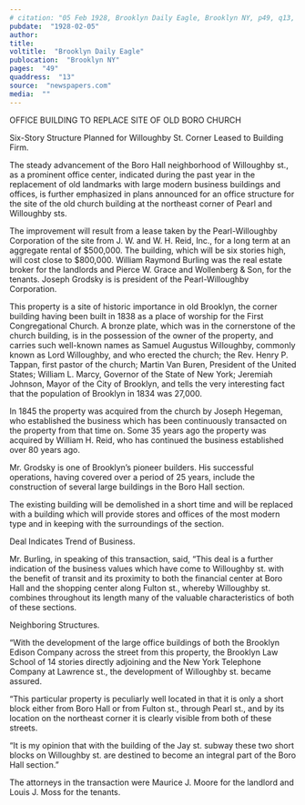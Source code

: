 ```yaml
---
# citation: "05 Feb 1928, Brooklyn Daily Eagle, Brooklyn NY, p49, q13, newspapers.com."
pubdate:  "1928-02-05"
author: 
title: 
voltitle:  "Brooklyn Daily Eagle"
publocation:  "Brooklyn NY"
pages:  "49"
quaddress:  "13"
source:  "newspapers.com"
media:  ""
---
```


OFFICE BUILDING TO REPLACE SITE OF OLD BORO CHURCH 

Six-Story Structure Planned for Willoughby St. Corner Leased to Building Firm. 

The steady advancement of the Boro Hall neighborhood of Willoughby st., as a prominent office center, indicated during the past year in the replacement of old landmarks with large modern business buildings and offices, is further emphasized in plans announced for an office structure for the site of the old church building at the northeast corner of Pearl and Willoughby sts. 

The improvement will result from a lease taken by the Pearl-Willoughby Corporation of the site from J. W. and W. H. Reid, Inc., for a long term at an aggregate rental of $500,000. The building, which will be six stories high, will cost close to $800,000. William Raymond Burling was the real estate broker for the landlords and Pierce W. Grace and Wollenberg & Son, for the tenants. Joseph Grodsky is is president of the Pearl-Willoughby Corporation. 

This property is a site of historic importance in old Brooklyn, the corner building having been built in 1838 as a place of worship for the First Congregational Church. A bronze plate, which was in the cornerstone of the church building, is in the possession of the owner of the property, and carries such well-known names as Samuel Augustus Willoughby, commonly known as Lord Willoughby, and who erected the church; the Rev. Henry P. Tappan, first pastor of the church; Martin Van Buren, President of the United States; William L. Marcy, Governor of the State of New York; Jeremiah Johnson, Mayor of the City of Brooklyn, and tells the very interesting fact that the population of Brooklyn in 1834 was 27,000. 

In 1845 the property was acquired from the church by Joseph Hegeman, who established the business which has been continuously transacted on the property from that time on. Some 35 years ago the property was acquired by William H. Reid, who has continued the business established over 80 years ago. 

Mr. Grodsky is one of Brooklyn’s pioneer builders. His successful operations, having covered over a period of 25 years, include the construction of several large buildings in the Boro Hall section. 

The existing building will be demolished in a short time and will be replaced with a building which will provide stores and offices of the most modern type and in keeping with the surroundings of the section. 

Deal Indicates Trend of Business. 

Mr. Burling, in speaking of this transaction, said, “This deal is a further indication of the business values which have come to Willoughby st. with the benefit of transit and its proximity to both the financial center at Boro Hall and the shopping center along Fulton st., whereby Willoughby st. combines throughout its length many of the valuable characteristics of both of these sections. 

Neighboring Structures. 

“With the development of the large office buildings of both the Brooklyn Edison Company across the street from this property, the Brooklyn Law School of 14 stories directly adjoining and the New York Telephone Company at Lawrence st., the development of Willoughby st. became assured. 

“This particular property is peculiarly well located in that it is only a short block either from Boro Hall or from Fulton st., through Pearl st., and by its location on the northeast corner it is clearly visible from both of these streets. 

“It is my opinion that with the building of the Jay st. subway these two short blocks on Willoughby st. are destined to become an integral part of the Boro Hall section.” 

The attorneys in the transaction were Maurice J. Moore for the landlord and Louis J. Moss for the tenants. 


